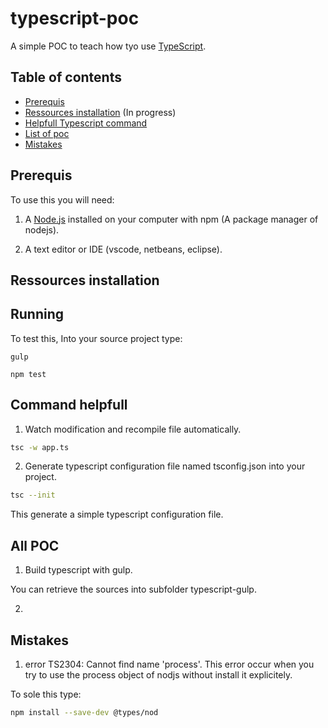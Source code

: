 # typescript-poc
A simple POC to teach how tyo use [TypeScript](https://www.typescriptlang.org/index.html).


## Table of contents

* [Prerequis](#prerequis)
* [Ressources installation](#ressources-installation) (In progress)
* [Helpfull Typescript command](#helpfull-typescript-command)
* [List of poc](#list-of-poc)
* [Mistakes](#mistakes)

## Prerequis

To use this you will need:

1) A [Node.js](https://nodejs.org/en/) installed on your computer with npm (A package manager of nodejs).

2) A text editor or IDE (vscode, netbeans, eclipse).

## Ressources installation


## Running

To test this, Into your source project type:
```
gulp
```
```
npm test
```


## Command helpfull

1) Watch modification and recompile file automatically.

```bash
tsc -w app.ts
```

2) Generate typescript configuration file named tsconfig.json into your project.

```bash
tsc --init
```
This generate a simple typescript configuration file.

## All POC 
1) Build typescript with gulp.

You can retrieve the sources into subfolder typescript-gulp.

2) 


## Mistakes

1) error TS2304: Cannot find name 'process'.
This error occur when you try to use the process object of nodjs without install it explicitely.

To sole this type:

```bash
npm install --save-dev @types/nod
```
